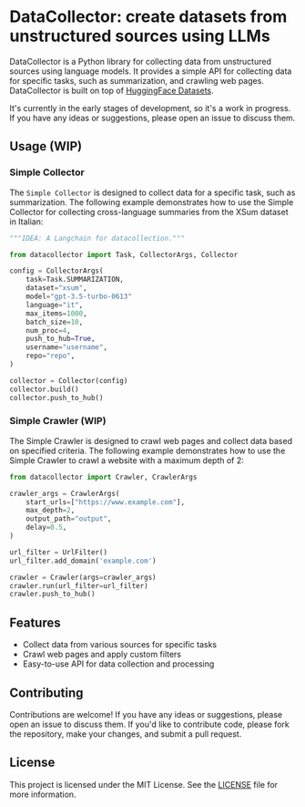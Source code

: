 # DataCollector: create datasets from unstructured sources using LLMs

DataCollector is a Python library for collecting data from unstructured sources using language models. It provides a simple API for collecting data for specific tasks, such as summarization, and crawling web pages. DataCollector is built on top of [HuggingFace Datasets](https://huggingface.co/docs/datasets/).

It's currently in the early stages of development, so it's a work in progress. If you have any ideas or suggestions, please open an issue to discuss them.

## Usage (WIP)

### Simple Collector

The `Simple Collector` is designed to collect data for a specific task, such as summarization. The following example demonstrates how to use the Simple Collector for collecting cross-language summaries from the XSum dataset in Italian:

```python
"""IDEA: A Langchain for datacollection."""

from datacollector import Task, CollectorArgs, Collector

config = CollectorArgs(
    task=Task.SUMMARIZATION,
    dataset="xsum",
    model="gpt-3.5-turbo-0613"
    language="it",
    max_items=1000,
    batch_size=10,
    num_proc=4,
    push_to_hub=True,
    username="username",
    repo="repo",
)

collector = Collector(config)
collector.build()
collector.push_to_hub()
```

### Simple Crawler (WIP)

The Simple Crawler is designed to crawl web pages and collect data based on specified criteria. The following example demonstrates how to use the Simple Crawler to crawl a website with a maximum depth of 2:

```python
from datacollector import Crawler, CrawlerArgs

crawler_args = CrawlerArgs(
    start_urls=["https://www.example.com"],
    max_depth=2,
    output_path="output",
    delay=0.5,
)

url_filter = UrlFilter()
url_filter.add_domain('example.com')

crawler = Crawler(args=crawler_args)
crawler.run(url_filter=url_filter)
crawler.push_to_hub()
```

## Features

- Collect data from various sources for specific tasks
- Crawl web pages and apply custom filters
- Easy-to-use API for data collection and processing

## Contributing

Contributions are welcome! If you have any ideas or suggestions, please open an issue to discuss them. If you'd like to contribute code, please fork the repository, make your changes, and submit a pull request.

## License

This project is licensed under the MIT License. See the [LICENSE](LICENSE) file for more information.